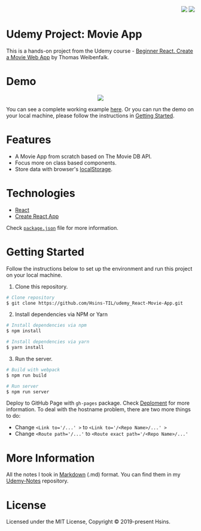 <div align="right">
  <img src="https://img.shields.io/badge/Completion-100%25-blue.svg" />
  <a href="https://github.com/Hsins/udemy_React-Movie-App/blob/master/LICENSE" alt="License">
    <img src="https://img.shields.io/github/license/Hsins/udemy_React-Movie-App.svg" />
  </a>
</div>

# Udemy Project: Movie App

This is a hands-on project from the Udemy course - [Beginner React. Create a Movie Web App](https://www.udemy.com/course/learn-react-the-fun-way/) by Thomas Weibenfalk.

# Demo

<div align="center">
  <img src="demo/demo.gif" />
</div>

You can see a complete working example [here](https://hsins-til.github.io/udemy_React-Movie-App/). Or you can run the demo on your local machine, please follow the instructions in [Getting Started](#getting-started).

# Features

- A Movie App from scratch based on The Movie DB API.
- Focus more on class based components.
- Store data with browser's [localStorage](https://developer.mozilla.org/en-US/docs/Web/API/Window/localStorage).

# Technologies

- [React](https://reactjs.org/)
- [Create React App](https://create-react-app.dev/docs/getting-started/)

Check [`package.json`](./package.json) file for more information.

# Getting Started

Follow the instructions below to set up the environment and run this project on your local machine.

1. Clone this repository.

```bash
# Clone repository
$ git clone https://github.com/Hsins-TIL/udemy_React-Movie-App.git
```

2. Install dependencies via NPM or Yarn

```bash
# Install dependencies via npm
$ npm install

# Install dependencies via yarn
$ yarn install
```

3. Run the server.

```bash
# Build with webpack
$ npm run build

# Run server
$ npm run server
```

Deploy to GitHub Page with `gh-pages` package. Check [Deploment](https://create-react-app.dev/docs/deployment/#github-pages) for more information. To deal with the hostname problem, there are two more things to do:

- Change `<Link to='/...' >` to `<Link to='/<Repo Name>/...' >`
- Change `<Route path='/...'` to `<Route exact path='/<Repo Name>/...'`

# More Information

All the notes I took in [Markdown](https://daringfireball.net/projects/markdown/syntax) (.md) format. You can find them in my [Udemy-Notes](https://github.com/Hsins/Udemy-Notes) repository.
# License

Licensed under the MIT License, Copyright © 2019-present Hsins.
